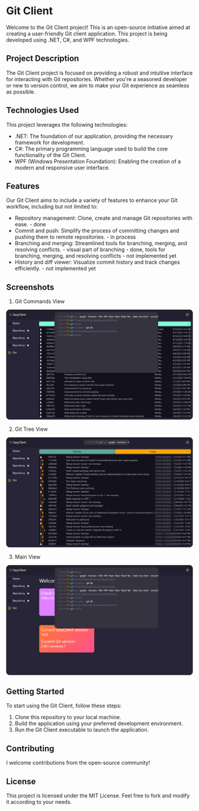 # Git Client
Welcome to the Git Client project! This is an open-source initiative aimed at creating a user-friendly Git client application. 
This project is being developed using .NET, C#, and WPF technologies.

## Project Description
The Git Client project is focused on providing a robust and intuitive interface for interacting with Git repositories. 
Whether you're a seasoned developer or new to version control, we aim to make your Git experience as seamless as possible.

## Technologies Used
This project leverages the following technologies:

- .NET: The foundation of our application, providing the necessary framework for development.
- C#: The primary programming language used to build the core functionality of the Git Client.
- WPF (Windows Presentation Foundation): Enabling the creation of a modern and responsive user interface.

## Features
Our Git Client aims to include a variety of features to enhance your Git workflow, including but not limited to:

- Repository management: Clone, create and manage Git repositories with ease. - done
- Commit and push: Simplify the process of committing changes and pushing them to remote repositories. - in process 
- Branching and merging: Streamlined tools for branching, merging, and resolving conflicts. - visual part of branching - done, tools for branching, merging, and resolving conflicts - not implemented yet
- History and diff viewer: Visualize commit history and track changes efficiently. - not implemented yet

## Screenshots
1. Git Commands View
   
![Git Commands View](/github/git_commands.png?raw=true "Git Commands View")

2. Git Tree View
   
![Git Tree View](/github/git_tree.png?raw=true "Git Tree View")

3. Main View
   
![Main View](/github/main_view.png?raw=true "Main View")

## Getting Started
To start using the Git Client, follow these steps:

1. Clone this repository to your local machine.
2. Build the application using your preferred development environment.
3. Run the Git Client executable to launch the application.

## Contributing
I welcome contributions from the open-source community!

## License
This project is licensed under the MIT License. Feel free to fork and modify it according to your needs.
